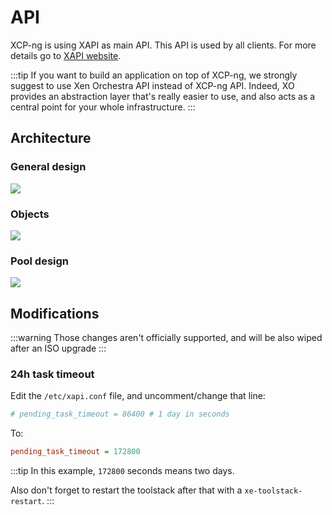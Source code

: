 # API

XCP-ng is using XAPI as main API. This API is used by all clients. For more details go to [XAPI website](https://xapi-project.github.io/).

:::tip
If you want to build an application on top of XCP-ng, we strongly suggest to use Xen Orchestra API instead of XCP-ng API. Indeed, XO provides an abstraction layer that's really easier to use, and also acts as a central point for your whole infrastructure.
:::

## Architecture

### General design

![](https://xapi-project.github.io/xapi/xapi.png)

### Objects

![](https://xapi-project.github.io/xen-api/classes.png)

### Pool design

![](https://xapi-project.github.io/getting-started/pool.png)


## Modifications

:::warning
Those changes aren't officially supported, and will be also wiped after an ISO upgrade
:::

### 24h task timeout

Edit the `/etc/xapi.conf` file, and uncomment/change that line:

```ini
# pending_task_timeout = 86400 # 1 day in seconds
```

To:


```ini
pending_task_timeout = 172800
```

:::tip
In this example, `172800` seconds means two days.

Also don't forget to restart the toolstack after that with a `xe-toolstack-restart`.
:::